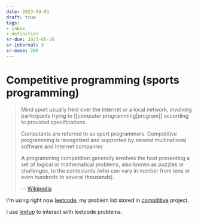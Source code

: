 ```yaml
---
date: 2023-04-03
draft: true
tags:
- inbox
- definition
sr-due: 2023-05-20
sr-interval: 3
sr-ease: 266
---
```


# Competitive programming (sports programming)

> Mind sport usually held over the Internet or a local network, involving
> participants trying to [[computer programming|program]] according
> to provided specifications.
>
> Contestants are referred to as sport programmers. Competitive programming is
> recognized and supported by several multinational software and Internet
> companies
>
> A programming competition generally involves the host presenting a set of
> logical or mathematical problems, also known as puzzles or challenges, to the
> contestants (who can vary in number from tens or even hundreds to several
> thousands).
>
> -- [Wikipedia](https://en.wikipedia.org/wiki/Competitive_programming)

I'm using right now [leetcode](https://leetcode.com/), my problem list stored in
[compititive](file://$HOME/main/wiki/competitive/) project.

I use [leetup](https://github.com/dragfire/leetup) to interact with leetcode
problems.